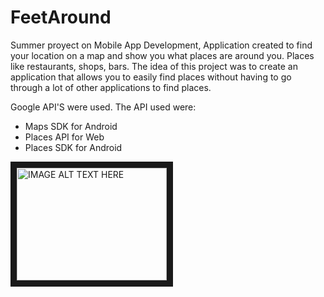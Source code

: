 # FeetAround
Summer proyect on Mobile App Development, 
Application created to find your location on a map and show you what places are around you. 
Places like restaurants, shops, bars. The idea of this project was to create an application that allows you to easily find places
without having to go through a lot of other applications to find places.

Google API'S were used. The API used were:
* Maps SDK for Android	
* Places API for Web	
* Places SDK for Android

<a href="http://www.youtube.com/watch?feature=player_embedded&v=f4gg38tI_Qk
" target="_blank"><img src="http://img.youtube.com/vi/f4gg38tI_Qk/0.jpg" 
alt="IMAGE ALT TEXT HERE" width="240" height="180" border="10" /></a>
